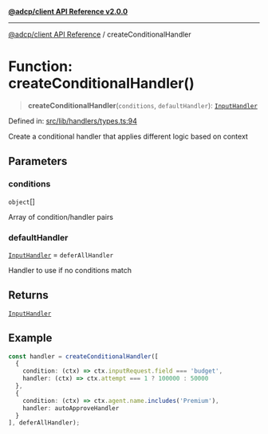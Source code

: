 [**@adcp/client API Reference v2.0.0**](../README.md)

***

[@adcp/client API Reference](../README.md) / createConditionalHandler

# Function: createConditionalHandler()

> **createConditionalHandler**(`conditions`, `defaultHandler`): [`InputHandler`](../type-aliases/InputHandler.md)

Defined in: [src/lib/handlers/types.ts:94](https://github.com/adcontextprotocol/adcp-client/blob/9ed0be764adbd110916d257101c95a577b3f15c8/src/lib/handlers/types.ts#L94)

Create a conditional handler that applies different logic based on context

## Parameters

### conditions

`object`[]

Array of condition/handler pairs

### defaultHandler

[`InputHandler`](../type-aliases/InputHandler.md) = `deferAllHandler`

Handler to use if no conditions match

## Returns

[`InputHandler`](../type-aliases/InputHandler.md)

## Example

```typescript
const handler = createConditionalHandler([
  {
    condition: (ctx) => ctx.inputRequest.field === 'budget',
    handler: (ctx) => ctx.attempt === 1 ? 100000 : 50000
  },
  {
    condition: (ctx) => ctx.agent.name.includes('Premium'),
    handler: autoApproveHandler
  }
], deferAllHandler);
```
